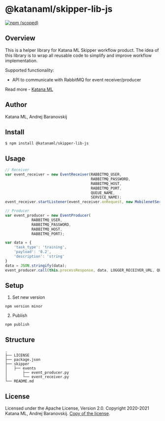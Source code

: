 # @katanaml/skipper-lib-js

[![npm (scoped)](https://img.shields.io/npm/v/@katanaml/skipper-lib-js.svg)](https://www.npmjs.com/package/@katanaml/skipper-lib-js)

## Overview

This is a helper library for Katana ML Skipper workflow product. The idea of this library is to wrap all reusable code to simplify and improve workflow implementation.

Supported functionality:

- API to communicate with RabbitMQ for event receiver/producer

Read more - [Katana ML](https://github.com/katanaml/katana-skipper)

## Author

Katana ML, Andrej Baranovskij

## Install

```
$ npm install @katanaml/skipper-lib-js
```

## Usage

```js
// Receiver
var event_receiver = new EventReceiver(RABBITMQ_USER, 
                                       RABBITMQ_PASSWORD, 
                                       RABBITMQ_HOST, 
                                       RABBITMQ_PORT, 
                                       QUEUE_NAME,
                                       SERVICE_NAME);
event_receiver.startListener(event_receiver.onRequest, new MobilenetService(), LOGGER_RECEIVER_URL);

// Producer
var event_producer = new EventProducer(
            RABBITMQ_USER,
            RABBITMQ_PASSWORD,
            RABBITMQ_HOST,
            RABBITMQ_PORT);

var data = {
    'task_type': 'training',
    'payload': '0.2',
    'description': 'string'
}
data = JSON.stringify(data);
event_producer.call(this.processResponse, data, LOGGER_RECEIVER_URL, QUEUE_NAME_DATA, SERVICE_NAME);
```

## Setup

1. Set new version

```
npm version minor
```

2. Publish

```
npm publish
```

## Structure

```
.
├── LICENSE
├── package.json
├── skipper
│   ├── events
│       ├── event_producer.py
│       └── event_receiver.py
└── README.md
```

## License

Licensed under the Apache License, Version 2.0. Copyright 2020-2021 Katana ML, Andrej Baranovskij. [Copy of the license](https://github.com/katanaml/katana-pipeline/blob/master/LICENSE).
